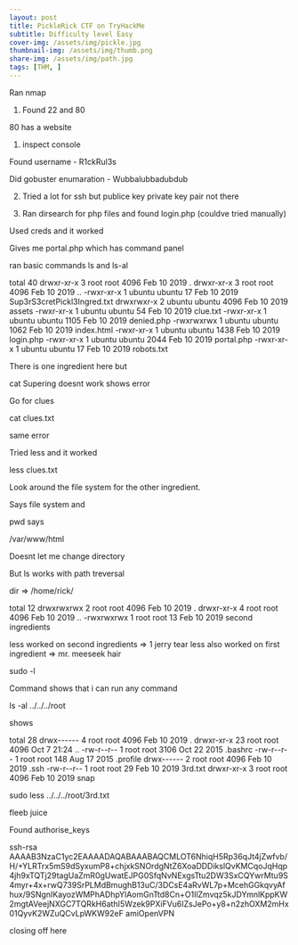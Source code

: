 ```yaml
---
layout: post
title: PickleRick CTF on TryHackMe
subtitle: Difficulty level Easy
cover-img: /assets/img/pickle.jpg
thumbnail-img: /assets/img/thumb.png
share-img: /assets/img/path.jpg
tags: [THM, ]
---
```


Ran nmap

1) Found 22 and 80

80 has a website

1) inspect console

Found username - R1ckRul3s

Did gobuster enumaration - Wubbalubbadubdub

2) Tried a lot for ssh but publice key private key pair not there

3) Ran dirsearch for php files and found login.php (couldve tried manually)

Used creds and it worked


Gives me portal.php which has command panel

ran basic commands ls and ls-al

total 40
drwxr-xr-x 3 root   root   4096 Feb 10  2019 .
drwxr-xr-x 3 root   root   4096 Feb 10  2019 ..
-rwxr-xr-x 1 ubuntu ubuntu   17 Feb 10  2019 Sup3rS3cretPickl3Ingred.txt
drwxrwxr-x 2 ubuntu ubuntu 4096 Feb 10  2019 assets
-rwxr-xr-x 1 ubuntu ubuntu   54 Feb 10  2019 clue.txt
-rwxr-xr-x 1 ubuntu ubuntu 1105 Feb 10  2019 denied.php
-rwxrwxrwx 1 ubuntu ubuntu 1062 Feb 10  2019 index.html
-rwxr-xr-x 1 ubuntu ubuntu 1438 Feb 10  2019 login.php
-rwxr-xr-x 1 ubuntu ubuntu 2044 Feb 10  2019 portal.php
-rwxr-xr-x 1 ubuntu ubuntu   17 Feb 10  2019 robots.txt


There is one ingredient here but

cat Supering doesnt work shows error

Go for clues

cat clues.txt

same error

Tried less and it worked

less clues.txt

Look around the file system for the other ingredient.

Says file system and 

pwd says 

/var/www/html

Doesnt let me change directory

But ls works with path treversal


dir => /home/rick/

total 12
drwxrwxrwx 2 root root 4096 Feb 10  2019 .
drwxr-xr-x 4 root root 4096 Feb 10  2019 ..
-rwxrwxrwx 1 root root   13 Feb 10  2019 second ingredients

less worked on second ingredients => 1 jerry tear
less also worked on first ingredient => mr. meeseek hair

sudo -l

Command shows that i can run any command <surprised>

ls -al ../../../root

shows 

total 28
drwx------  4 root root 4096 Feb 10  2019 .
drwxr-xr-x 23 root root 4096 Oct  7 21:24 ..
-rw-r--r--  1 root root 3106 Oct 22  2015 .bashrc
-rw-r--r--  1 root root  148 Aug 17  2015 .profile
drwx------  2 root root 4096 Feb 10  2019 .ssh
-rw-r--r--  1 root root   29 Feb 10  2019 3rd.txt
drwxr-xr-x  3 root root 4096 Feb 10  2019 snap

sudo less ../../../root/3rd.txt

fleeb juice

Found authorise_keys 

ssh-rsa AAAAB3NzaC1yc2EAAAADAQABAAABAQCMLOT6NhiqH5Rp36qJt4jZwfvb/H/+YLRTrx5mS9dSyxumP8+chjxkSNOrdgNtZ6XoaDDDikslQvKMCqoJqHqp4jh9xTQTj29tagUaZmR0gUwatEJPG0SfqNvNExgsTtu2DW3SxCQYwrMtu9S4myr+4x+rwQ739SrPLMdBmughB13uC/3DCsE4aRvWL7p+McehGGkqvyAfhux/9SNgnIKayozWMPhADhpYlAomGnTtd8Cn+O1IlZmvqz5kJDYmnlKppKW2mgtAVeejNXGC7TQRkH6athI5Wzek9PXiFVu6IZsJePo+y8+n2zhOXM2mHx01QyvK2WZuQCvLpWKW92eF amiOpenVPN

closing off here
